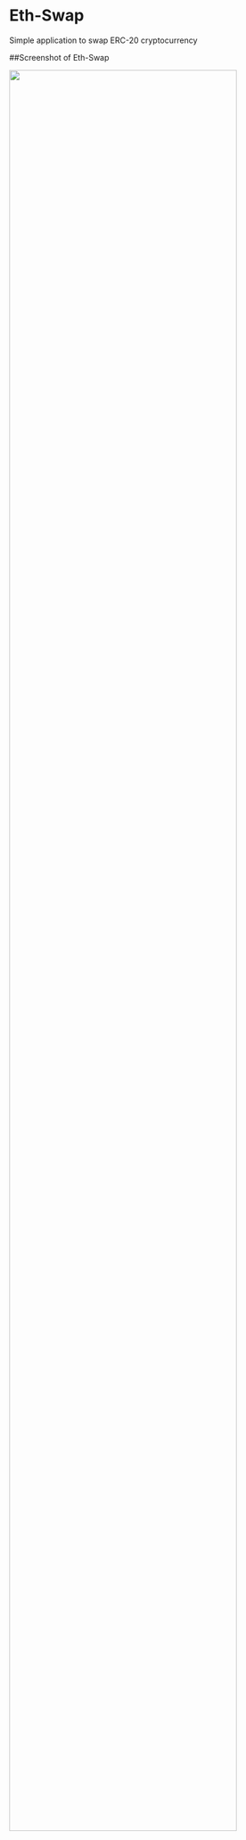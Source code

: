 # Eth-Swap
Simple application to swap ERC-20 cryptocurrency

##Screenshot of Eth-Swap


<img src="https://user-images.githubusercontent.com/43917169/90420479-a3dc4880-e0d5-11ea-890c-cd6d72ae2ff2.PNG" width="90%"></img> 
